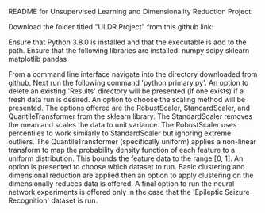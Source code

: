 README for Unsupervised Learning and Dimensionality Reduction Project:

Download the folder titled "ULDR Project" from this github link:

Ensure that Python 3.8.0 is installed and that the executable is add to the path.
Ensure that the following libraries are installed:
    numpy
    scipy
    sklearn
    matplotlib
    pandas

From a command line interface navigate into the directory downloaded from github.
Next run the following command 'python primary.py'.
An option to delete an existing 'Results' directory will be presented (if one exists) if a fresh data run is desired.
An option to choose the scaling method will be presented. The options offered are the RobustScaler, StandardScaler, and QuantileTransformer from the sklearn library.
    The StandardScaler removes the mean and scales the data to unit variance.
    The RobustScaler uses percentiles to work similarly to StandardScaler but ignoring extreme outliers.
    The QuantileTransformer (specifically uniform) applies a non-linear transform to map the probability density function of each feature to a uniform distribution. This bounds the feature data to the range [0, 1].
An option is presented to choose which dataset to run.
Basic clustering and dimensional reduction are applied then an option to apply clustering on the dimensionally reduces data is offered.
A final option to run the neural network experiments is offered only in the case that the 'Epileptic Seizure Recognition' dataset is run.
